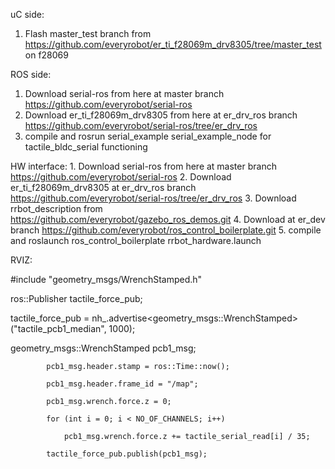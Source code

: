 uC side:
1. Flash master_test branch from https://github.com/everyrobot/er_ti_f28069m_drv8305/tree/master_test on f28069 

ROS side:
1. Download serial-ros from here at master branch https://github.com/everyrobot/serial-ros
2. Download er_ti_f28069m_drv8305 from here at er_drv_ros branch https://github.com/everyrobot/serial-ros/tree/er_drv_ros
3. compile and rosrun serial_example serial_example_node for tactile_bldc_serial functioning





HW interface:
    1. Download serial-ros from here at master branch https://github.com/everyrobot/serial-ros
    2. Download er_ti_f28069m_drv8305 at er_drv_ros branch https://github.com/everyrobot/serial-ros/tree/er_drv_ros
    3. Download rrbot_description from https://github.com/everyrobot/gazebo_ros_demos.git
    4. Download at er_dev branch https://github.com/everyrobot/ros_control_boilerplate.git
    5. compile and roslaunch ros_control_boilerplate rrbot_hardware.launch

RVIZ:

#include "geometry_msgs/WrenchStamped.h"

ros::Publisher tactile_force_pub;

tactile_force_pub = nh_.advertise<geometry_msgs::WrenchStamped>("tactile_pcb1_median", 1000);

geometry_msgs::WrenchStamped pcb1_msg;

            pcb1_msg.header.stamp = ros::Time::now();
            
            pcb1_msg.header.frame_id = "/map";
            
            pcb1_msg.wrench.force.z = 0;
            
            for (int i = 0; i < NO_OF_CHANNELS; i++)
            
                pcb1_msg.wrench.force.z += tactile_serial_read[i] / 35;

            tactile_force_pub.publish(pcb1_msg);
